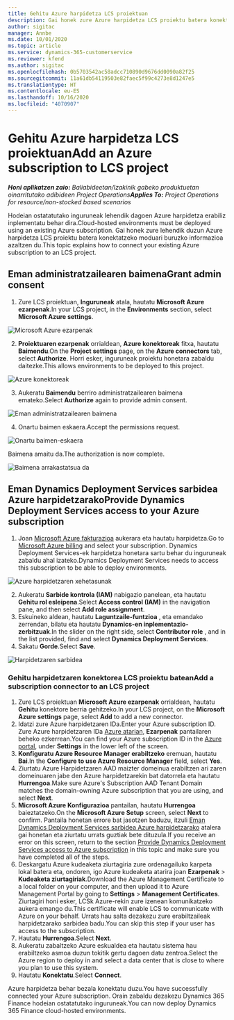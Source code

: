 ```yaml
---
title: Gehitu Azure harpidetza LCS proiektuan
description: Gai honek zure Azure harpidetza LCS proiektu batera konektatzeko moduari buruzko informazioa eskaintzen du.
author: sigitac
manager: Annbe
ms.date: 10/01/2020
ms.topic: article
ms.service: dynamics-365-customerservice
ms.reviewer: kfend
ms.author: sigitac
ms.openlocfilehash: 0b5703542ac58adcc710890d9676dd0090a82f25
ms.sourcegitcommit: 11a61db54119503e82faec5f99c4273e8d1247e5
ms.translationtype: HT
ms.contentlocale: eu-ES
ms.lasthandoff: 10/16/2020
ms.locfileid: "4070907"
---
```

# <a name="add-an-azure-subscription-to-lcs-project"></a><span data-ttu-id="403dc-103">Gehitu Azure harpidetza LCS proiektuan</span><span class="sxs-lookup"><span data-stu-id="403dc-103">Add an Azure subscription to LCS project</span></span>

<span data-ttu-id="403dc-104">_**Honi aplikatzen zaio:** Baliabideetan/Izakinik gabeko produktuetan oinarritutako adibideen Project Operations_</span><span class="sxs-lookup"><span data-stu-id="403dc-104">_**Applies To:** Project Operations for resource/non-stocked based scenarios_</span></span>

<span data-ttu-id="403dc-105">Hodeian ostatatutako inguruneak lehendik dagoen Azure harpidetza erabiliz inplementatu behar dira.</span><span class="sxs-lookup"><span data-stu-id="403dc-105">Cloud-hosted environments must be deployed using an existing Azure subscription.</span></span> <span data-ttu-id="403dc-106">Gai honek zure lehendik duzun Azure harpidetza LCS proiektu batera konektatzeko moduari buruzko informazioa azaltzen du.</span><span class="sxs-lookup"><span data-stu-id="403dc-106">This topic explains how to connect your existing Azure subscription to an LCS project.</span></span> 

## <a name="grant-admin-consent"></a><span data-ttu-id="403dc-107">Eman administratzailearen baimena</span><span class="sxs-lookup"><span data-stu-id="403dc-107">Grant admin consent</span></span>

1. <span data-ttu-id="403dc-108">Zure LCS proiektuan, **Inguruneak** atala, hautatu **Microsoft Azure ezarpenak**.</span><span class="sxs-lookup"><span data-stu-id="403dc-108">In your LCS project, in the **Environments** section, select **Microsoft Azure settings**.</span></span>

![Microsoft Azure ezarpenak](./media/1MicrosoftAzureSettings.png)

2. <span data-ttu-id="403dc-110">**Proiektuaren ezarpenak** orrialdean, **Azure konektoreak** fitxa, hautatu **Baimendu**.</span><span class="sxs-lookup"><span data-stu-id="403dc-110">On the **Project settings** page, on the **Azure connectors** tab, select **Authorize**.</span></span> <span data-ttu-id="403dc-111">Horri esker, inguruneak proiektu honetara zabaldu daitezke.</span><span class="sxs-lookup"><span data-stu-id="403dc-111">This allows environments to be deployed to this project.</span></span>

![Azure konektoreak](./media/2AzureConnectors.png)

3. <span data-ttu-id="403dc-113">Aukeratu **Baimendu** berriro administratzailearen baimena emateko.</span><span class="sxs-lookup"><span data-stu-id="403dc-113">Select **Authorize** again to provide admin consent.</span></span>

![Eman administratzailearen baimena](./media/3GrantAdminConsent.png)

4. <span data-ttu-id="403dc-115">Onartu baimen eskaera.</span><span class="sxs-lookup"><span data-stu-id="403dc-115">Accept the permissions request.</span></span>

![Onartu baimen-eskaera](./media/4AcceptPermissionRequest.png)

<span data-ttu-id="403dc-117">Baimena amaitu da.</span><span class="sxs-lookup"><span data-stu-id="403dc-117">The authorization is now complete.</span></span> 

![Baimena arrakastatsua da](./media/5AuthorizationComplete.png)

## <a name="provide-dynamics-deployment-services-access-to-your-azure-subscription"></a><a name="provide"></a><span data-ttu-id="403dc-119">Eman Dynamics Deployment Services sarbidea Azure harpidetzarako</span><span class="sxs-lookup"><span data-stu-id="403dc-119">Provide Dynamics Deployment Services access to your Azure subscription</span></span>

1. <span data-ttu-id="403dc-120">Joan [Microsoft Azure fakturazioa](https://portal.azure.com/#blade/Microsoft\_Azure\_Billing/SubscriptionsBlade) aukerara eta hautatu harpidetza.</span><span class="sxs-lookup"><span data-stu-id="403dc-120">Go to [Microsoft Azure billing](https://portal.azure.com/#blade/Microsoft\_Azure\_Billing/SubscriptionsBlade) and select your subscription.</span></span> <span data-ttu-id="403dc-121">Dynamics Deployment Services-ek harpidetza honetara sartu behar du inguruneak zabaldu ahal izateko.</span><span class="sxs-lookup"><span data-stu-id="403dc-121">Dynamics Deployment Services needs to access this subscription to be able to deploy environments.</span></span>

![Azure harpidetzaren xehetasunak](./media/6AzureSubscription.png)

2. <span data-ttu-id="403dc-123">Aukeratu **Sarbide kontrola (IAM)** nabigazio panelean, eta hautatu **Gehitu rol esleipena**.</span><span class="sxs-lookup"><span data-stu-id="403dc-123">Select **Access control (IAM)** in the navigation pane, and then select **Add role assignment**.</span></span>
3. <span data-ttu-id="403dc-124">Eskuineko aldean, hautatu **Laguntzaile-funtzioa** , eta emandako zerrendan, bilatu eta hautatu **Dynamics-en inplementazio-zerbitzuak**.</span><span class="sxs-lookup"><span data-stu-id="403dc-124">In the slider on the right side, select **Contributor role** , and in the list provided, find and select **Dynamics Deployment Services**.</span></span> 
4. <span data-ttu-id="403dc-125">Sakatu **Gorde**.</span><span class="sxs-lookup"><span data-stu-id="403dc-125">Select **Save**.</span></span>

![Harpidetzaren sarbidea](./media/7SubscriptionAccess.png)

### <a name="add-a-subscription-connector-to-an-lcs-project"></a><span data-ttu-id="403dc-127">Gehitu harpidetzaren konektorea LCS proiektu batean</span><span class="sxs-lookup"><span data-stu-id="403dc-127">Add a subscription connector to an LCS project</span></span>

1. <span data-ttu-id="403dc-128">Zure LCS proiektuan **Microsoft Azure ezarpenak** orrialdean, hautatu **Gehitu** konektore berria gehitzeko.</span><span class="sxs-lookup"><span data-stu-id="403dc-128">In your LCS project, on the **Microsoft Azure settings** page, select **Add** to add a new connector.</span></span>
2. <span data-ttu-id="403dc-129">Idatzi zure Azure harpidetzaren IDa.</span><span class="sxs-lookup"><span data-stu-id="403dc-129">Enter your Azure subscription ID.</span></span> <span data-ttu-id="403dc-130">Zure Azure harpidetzaren IDa [Azure atarian](https://ms.portal.azure.com/), **Ezarpenak** pantailaren beheko ezkerrean.</span><span class="sxs-lookup"><span data-stu-id="403dc-130">You can find your Azure subscription ID in the [Azure portal](https://ms.portal.azure.com/), under  **Settings**  in the lower left of the screen.</span></span>
3. <span data-ttu-id="403dc-131">**Konfiguratu Azure Resource Manager erabiltzeko** eremuan, hautatu **Bai**.</span><span class="sxs-lookup"><span data-stu-id="403dc-131">In the **Configure to use Azure Resource Manager** field, select **Yes**.</span></span>
4. <span data-ttu-id="403dc-132">Ziurtatu Azure Harpidetzaren AAD maizter domeinua erabiltzen ari zaren domeinuaren jabe den Azure harpidetzarekin bat datorrela eta hautatu **Hurrengoa**.</span><span class="sxs-lookup"><span data-stu-id="403dc-132">Make sure Azure's Subscription AAD Tenant Domain matches the domain-owning Azure subscription that you are using, and select **Next**.</span></span>
5. <span data-ttu-id="403dc-133">**Microsoft Azure Konfigurazioa** pantailan, hautatu **Hurrengoa** baieztatzeko.</span><span class="sxs-lookup"><span data-stu-id="403dc-133">On the **Microsoft Azure Setup** screen, select **Next** to confirm.</span></span> <span data-ttu-id="403dc-134">Pantaila honetan errore bat jasotzen baduzu, itzuli [Eman Dynamics Deployment Services sarbidea Azure harpidetzarako](#provide) atalera gai honetan eta ziurtatu urrats guztiak bete dituzula.</span><span class="sxs-lookup"><span data-stu-id="403dc-134">If you receive an error on this screen, return to the section [Provide Dynamics Deployment Services access to Azure subscription](#provide) in this topic and make sure you have completed all of the steps.</span></span>
6. <span data-ttu-id="403dc-135">Deskargatu Azure kudeaketa ziurtagiria zure ordenagailuko karpeta lokal batera eta, ondoren, igo Azure kudeaketa atarira joan **Ezarpenak** >  **Kudeaketa ziurtagiriak**.</span><span class="sxs-lookup"><span data-stu-id="403dc-135">Download the Azure Management Certificate to a local folder on your computer, and then upload it to Azure Management Portal by going to **Settings** > **Management Certificates**.</span></span> <span data-ttu-id="403dc-136">Ziurtagiri honi esker, LCSk Azure-rekin zure izenean komunikatzeko aukera emango du.</span><span class="sxs-lookup"><span data-stu-id="403dc-136">This certificate will enable LCS to communicate with Azure on your behalf.</span></span> <span data-ttu-id="403dc-137">Urrats hau salta dezakezu zure erabiltzaileak harpidetzarako sarbidea badu.</span><span class="sxs-lookup"><span data-stu-id="403dc-137">You can skip this step if your user has access to the subscription.</span></span>
7. <span data-ttu-id="403dc-138">Hautatu **Hurrengoa**.</span><span class="sxs-lookup"><span data-stu-id="403dc-138">Select  **Next**.</span></span>
8. <span data-ttu-id="403dc-139">Aukeratu zabaltzeko Azure eskualdea eta hautatu sistema hau erabiltzeko asmoa duzun tokitik gertu dagoen datu zentroa.</span><span class="sxs-lookup"><span data-stu-id="403dc-139">Select the Azure region to deploy in and select a data center that is close to where you plan to use this system.</span></span>
9.  <span data-ttu-id="403dc-140">Hautatu **Konektatu**.</span><span class="sxs-lookup"><span data-stu-id="403dc-140">Select  **Connect**.</span></span>

<span data-ttu-id="403dc-141">Azure harpidetza behar bezala konektatu duzu.</span><span class="sxs-lookup"><span data-stu-id="403dc-141">You have successfully connected your Azure subscription.</span></span> <span data-ttu-id="403dc-142">Orain zabaldu dezakezu Dynamics 365 Finance hodeian ostatatutako inguruneak.</span><span class="sxs-lookup"><span data-stu-id="403dc-142">You can now deploy Dynamics 365 Finance cloud-hosted environments.</span></span>


